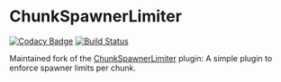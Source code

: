 # ChunkSpawnerLimiter
[![Codacy Badge](https://api.codacy.com/project/badge/Grade/5df97cd1c2f44c119c118551d2a60566)](https://www.codacy.com/app/TreasureIslandMinecraft/ChunkSpawnerLimiter?utm_source=github.com&amp;utm_medium=referral&amp;utm_content=sarhatabaot/ChunkSpawnerLimiter&amp;utm_campaign=Badge_Grade)
[![Build Status](https://travis-ci.org/sarhatabaot/ChunkSpawnerLimiter.svg?branch=master)](https://travis-ci.org/sarhatabaot/ChunkSpawnerLimiter)

Maintained fork of the [ChunkSpawnerLimiter](https://dev.bukkit.org/projects/chunkspawnerlimiter) plugin: A simple plugin to enforce spawner limits per chunk.
  
